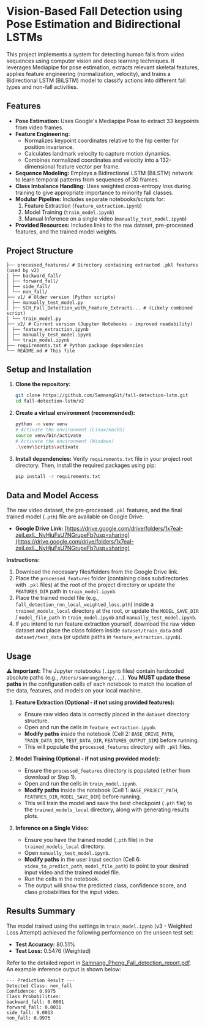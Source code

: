 # Vision-Based Fall Detection using Pose Estimation and Bidirectional LSTMs

This project implements a system for detecting human falls from video sequences using computer vision and deep learning techniques. It leverages Mediapipe for pose estimation, extracts relevant skeletal features, applies feature engineering (normalization, velocity), and trains a Bidirectional LSTM (BiLSTM) model to classify actions into different fall types and non-fall activities.

## Features

*   **Pose Estimation:** Uses Google's Mediapipe Pose to extract 33 keypoints from video frames.
*   **Feature Engineering:**
    *   Normalizes keypoint coordinates relative to the hip center for position invariance.
    *   Calculates landmark velocity to capture motion dynamics.
    *   Combines normalized coordinates and velocity into a 132-dimensional feature vector per frame.
*   **Sequence Modeling:** Employs a Bidirectional LSTM (BiLSTM) network to learn temporal patterns from sequences of 30 frames.
*   **Class Imbalance Handling:** Uses weighted cross-entropy loss during training to give appropriate importance to minority fall classes.
*   **Modular Pipeline:** Includes separate notebooks/scripts for:
    1.  Feature Extraction (`feature_extraction.ipynb`)
    2.  Model Training (`train_model.ipynb`)
    3.  Manual Inference on a single video (`manually_test_model.ipynb`)
*   **Provided Resources:** Includes links to the raw dataset, pre-processed features, and the trained model weights.

## Project Structure
```
├── processed_features/ # Directory containing extracted .pkl features (used by v2)
│ ├── backward_fall/
│ ├── forward_fall/
│ ├── side_fall/
│ └── non_fall/
├── v1/ # Older version (Python scripts)
│ ├── manually_test_model.py
│ ├── SCH_Fall_Detection_with_Feature_Extracti... # (Likely combined script)
│ └── train_model.py
├── v2/ # Current version (Jupyter Notebooks - improved readability)
│ ├── feature_extraction.ipynb
│ ├── manually_test_model.ipynb
│ └── train_model.ipynb
├── requirements.txt # Python package dependencies
└── README.md # This file
```
## Setup and Installation

1.  **Clone the repository:**
    ```bash
    git clone https://github.com/SamnangGit/fall-detection-lstm.git
    cd fall-detection-lstm/v2
    ```

2.  **Create a virtual environment (recommended):**
    ```bash
    python -m venv venv
    # Activate the environment (Linux/macOS)
    source venv/bin/activate
    # Activate the environment (Windows)
    .\venv\Scripts\activate
    ```

3.  **Install dependencies:**
    Verify `requirements.txt` file  in your project root directory. Then, install the required packages using pip:
    ```bash
    pip install -r requirements.txt
    ```

## Data and Model Access

The raw video dataset, the pre-processed `.pkl` features, and the final trained model (`.pth`) file are available on Google Drive:

*   **Google Drive Link:** [https://drive.google.com/drive/folders/1x7eaI-zeiLexlL_NyHjuFsU7NGrupeFb?usp=sharing](https://drive.google.com/drive/folders/1x7eaI-zeiLexlL_NyHjuFsU7NGrupeFb?usp=sharing)

**Instructions:**

1.  Download the necessary files/folders from the Google Drive link.
2.  Place the `processed_features` folder (containing class subdirectories with `.pkl` files) at the root of the project directory or update the `FEATURES_DIR` path in `train_model.ipynb`.
3.  Place the trained model file (e.g., `fall_detection_rnn_local_weighted_loss.pth`) inside a `trained_models_local` directory at the root, or update the `MODEL_SAVE_DIR` / `model_file_path` in `train_model.ipynb` and `manually_test_model.ipynb`.
4.  If you intend to run feature extraction yourself, download the raw video dataset and place the class folders inside `dataset/train_data` and `dataset/test_data` (or update paths in `feature_extraction.ipynb`).

## Usage

**⚠️ Important:** The Jupyter notebooks (`.ipynb` files) contain hardcoded absolute paths (e.g., `/Users/samnangpheng/...`). **You MUST update these paths** in the configuration cells of each notebook to match the location of the data, features, and models on your local machine.

1.  **Feature Extraction (Optional - if not using provided features):**
    *   Ensure raw video data is correctly placed in the `dataset` directory structure.
    *   Open and run the cells in `feature_extraction.ipynb`.
    *   **Modify paths** inside the notebook (Cell 2: `BASE_DRIVE_PATH`, `TRAIN_DATA_DIR`, `TEST_DATA_DIR`, `FEATURES_OUTPUT_DIR`) before running.
    *   This will populate the `processed_features` directory with `.pkl` files.

2.  **Model Training (Optional - if not using provided model):**
    *   Ensure the `processed_features` directory is populated (either from download or Step 1).
    *   Open and run the cells in `train_model.ipynb`.
    *   **Modify paths** inside the notebook (Cell 1: `BASE_PROJECT_PATH`, `FEATURES_DIR`, `MODEL_SAVE_DIR`) before running.
    *   This will train the model and save the best checkpoint (`.pth` file) to the `trained_models_local` directory, along with generating results plots.

3.  **Inference on a Single Video:**
    *   Ensure you have the trained model (`.pth` file) in the `trained_models_local` directory.
    *   Open `manually_test_model.ipynb`.
    *   **Modify paths** in the user input section (Cell 6: `video_to_predict_path`, `model_file_path`) to point to your desired input video and the trained model file.
    *   Run the cells in the notebook.
    *   The output will show the predicted class, confidence score, and class probabilities for the input video.

## Results Summary

The model trained using the settings in `train_model.ipynb` (v3 - Weighted Loss Attempt) achieved the following performance on the unseen test set:

*   **Test Accuracy:** 80.51%
*   **Test Loss:** 0.5476 (Weighted)

Refer to the detailed report in [Samnang_Pheng_Fall_detection_report.pdf](./Samnang_Pheng_Fall_detection_report.pdf).  
An example inference output is shown below:
```
--- Prediction Result ---
Detected Class: non_fall
Confidence: 0.9975
Class Probabilities:
backward_fall: 0.0001
forward_fall: 0.0011
side_fall: 0.0013
non_fall: 0.9975
```